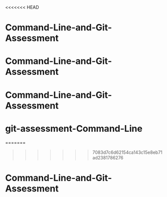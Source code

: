<<<<<<< HEAD
# Command-Line-and-Git-Assessment
# Command-Line-and-Git-Assessment
# Command-Line-and-Git-Assessment
# git-assessment-Command-Line
=======

>>>>>>> 7083d7c6d62154ca143c15e8eb71ad2381786276
# Command-Line-and-Git-Assessment
